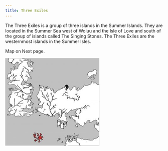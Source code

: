```yaml
---
title: Three Exiles
---
```


 The Three Exiles is a group of three islands in the Summer Islands. They are located in the Summer Sea west of Woluu and the Isle of Love and south of the group of islands called The Singing Stones. The Three Exiles are the westernmost islands in the Summer Isles.

Map on Next page.

![Image](images/000054.jpg)


